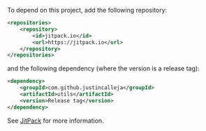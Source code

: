 To depend on this project, add the following repository:

```xml
<repositories>
    <repository>
        <id>jitpack.io</id>
        <url>https://jitpack.io</url>
    </repository>
</repositories>
```

and the following dependency (where the version is a release tag):

```xml
<dependency>
    <groupId>com.github.justincalleja</groupId>
    <artifactId>utils</artifactId>
    <version>Release tag</version>
</dependency>
```

See [JitPack](https://jitpack.io/) for more information.
